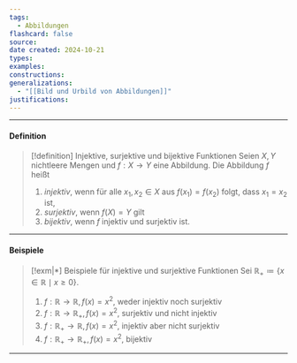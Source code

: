 ```yaml
---
tags:
  - Abbildungen
flashcard: false
source: 
date created: 2024-10-21
types: 
examples: 
constructions: 
generalizations:
  - "[[Bild und Urbild von Abbildungen]]"
justifications:
---
```

***
#### Definition

> [!definition] Injektive, surjektive und bijektive Funktionen
> Seien $X,Y$ nichtleere Mengen und $f:X \to Y$ eine Abbildung. Die Abbildung $f$ heißt
> 1. *injektiv*, wenn für alle $x_{1},x_{2} \in X$ aus $f(x_{1}) = f(x_{2})$ folgt, dass $x_{1} = x_{2}$ ist,
> 2. *surjektiv*, wenn $f(X) = Y$ gilt
> 3. *bijektiv*, wenn $f$ injektiv und surjektiv ist.

***
#### Beispiele

> [!exm|*] Beispiele für injektive und surjektive Funktionen 
> Sei $\mathbb{R}_{+} \coloneqq \{ x \in \mathbb{R} \mid x \geq 0 \}$.
> 1. $f: \mathbb{R} \to \mathbb{R}, f(x) = x^{2}$, weder injektiv noch surjektiv
> 2. $f: \mathbb{R} \to \mathbb{R}_{+}, f(x) = x^{2}$, surjektiv und nicht injektiv
> 3. $f: \mathbb{R}_{+} \to \mathbb{R}, f(x) = x^{2}$, injektiv aber nicht surjektiv
> 4. $f: \mathbb{R}_{+} \to \mathbb{R}_{+}, f(x) = x^{2}$, bijektiv


***
